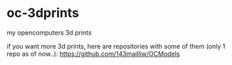 # oc-3dprints
my opencomputers 3d prints

if you want more 3d prints, here are repositories with some of them (only 1 repo as of now..):
https://github.com/143mailliw/OCModels
